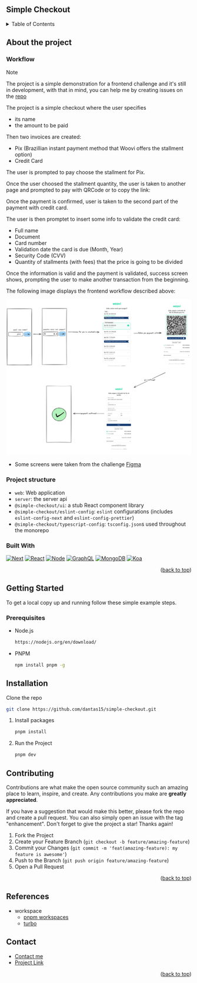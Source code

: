 <div id="top"></div>

<!-- PROJECT LOGO -->
## Simple Checkout

<!-- TABLE OF CONTENTS -->
<details>
  <summary>Table of Contents</summary>
  <ol>
    <li>
      <a href="#about-the-project">About The Project</a>
      <ul>
        <li><a href="#workflow">Workflow</a></li>
        <li><a href="#project-structure">Project structure</a></li>
        <li><a href="#built-with">Built With</a></li>
      </ul>
    </li>
    <li>
      <a href="#getting-started">Getting Started</a>
      <ul>
        <li><a href="#prerequisites">Prerequisites</a></li>
        <li><a href="#installation">Installation</a></li>
      </ul>
    </li>
    <li><a href="#contributing">Contributing</a></li>
    <li><a href="#contact">Contact</a></li>
  </ol>
</details>

<!-- ABOUT THE PROJECT-->

## About the project

### Workflow

> [!NOTE]
> The project is a simple demonstration for a frontend challenge and it's still in development, with that in mind, you can help me by creating issues on the [repo][project-url]

The project is a simple checkout where the user specifies

- its name
- the amount to be paid

Then two invoices are created:

- Pix (Brazillian instant payment method that Woovi offers the stallment option)
- Credit Card

The user is prompted to pay choose the stallment for Pix.

Once the user choosed the stallment quantity, the user is taken to another page and prompted to pay with QRCode or to copy the link:

Once the payment is confirmed, user is taken to the second part of the payment with credit card.

The user is then promptet to insert some info to validate the credit card:

- Full name
- Document
- Card number
- Validation date the card is due (Month, Year)
- Security Code (CVV)
- Quantity of stallments (with fees) that the price  is going to be divided

Once the information is valid and the payment is validated, success screen shows, prompting the user to make another transaction from the beginning.

The following image displays the frontend workflow described above:

![frontend-workflow]


- Some screens were taken from the challenge [Figma](https://www.figma.com/file/hv1LgD7oNrtlmfWgKBG6PF/Woovi-Desafio-Front?node-id=1%3A100)

### Project structure

- `web`: Web application
- `server`: the server api
- `@simple-checkout/ui`: a stub React component library
- `@simple-checkout/eslint-config`: `eslint` configurations (includes `eslint-config-next` and `eslint-config-prettier`)
- `@simple-checkout/typescript-config`: `tsconfig.json`s used throughout the monorepo

### Built With

[![Next][next.js]][next-url]
[![React][react.js]][react-url]
[![Node][node.js]][node-url]
[![GraphQL][graphql]][graphql-url]
[![MongoDB][mongodb]][mongodb-url]
[![Koa][koa]][koa-url]

<p align="right">(<a href="#top">back to top</a>)</p>

<!-- GETTING STARTED -->

## Getting Started

To get a local copy up and running follow these simple example steps.

### Prerequisites


- Node.js

  ```sh
  https://nodejs.org/en/download/
  ```

- PNPM

  ```sh
  npm install pnpm -g
  ```

## Installation

Clone the repo

```sh
git clone https://github.com/dantas15/simple-checkout.git
```

1. Install packages

   ```sh
   pnpm install
   ```

2. Run the Project

   ```sh
   pnpm dev
   ```

<!-- CONTRIBUTING -->

## Contributing

Contributions are what make the open source community such an amazing place to learn, inspire, and create. Any contributions you make are **greatly appreciated**.

If you have a suggestion that would make this better, please fork the repo and create a pull request. You can also simply open an issue with the tag "enhancement".
Don't forget to give the project a star! Thanks again!

1. Fork the Project
2. Create your Feature Branch (`git checkout -b feature/amazing-feature`)
3. Commit your Changes (`git commit -m 'feat(amazing-feature): my feature is awesome'`)
4. Push to the Branch (`git push origin feature/amazing-feature`)
5. Open a Pull Request

<p align="right">(<a href="#top">back to top</a>)</p>

## References

- workspace
  - [pnpm workspaces](https://pnpm.io/pnpm-workspace_yaml)
  - [turbo](https://turbo.build/repo/docs/getting-started/add-to-existing-repository)

<!-- CONTACT -->

## Contact

- [Contact me][contact-url]
- [Project Link][project-url]

<p align="right">(<a href="#top">back to top</a>)</p>

<!-- MARKDOWN LINKS & IMAGES -->
<!-- https://www.markdownguide.org/basic-syntax/#reference-style-links -->

[contact-url]: https://www.dantas15.com/contact
[project-url]: https://github.com/dantas15/simple-checkout
[next.js]: https://img.shields.io/badge/Next.js-000000?style=for-the-badge&logo=nextdotjs&logoColor=white
[next-url]: https://nextjs.org/
[react.js]: https://img.shields.io/badge/React-20232A?style=for-the-badge&logo=react&logoColor=61DAFB
[react-url]: https://reactjs.org/
[node.js]: https://img.shields.io/badge/NodeJS-339933?style=for-the-badge&logo=nodedotjs&logoColor=white
[node-url]: https://nodejs.org/
[graphql]: https://img.shields.io/badge/Graphql-E10098?style=for-the-badge&logo=graphql&logoColor=white
[graphql-url]: https://graphql.org/
[mongodb]: https://img.shields.io/badge/MongoDB-47A248?style=for-the-badge&logo=mongodb&logoColor=white
[mongodb-url]: https://mongodb.com
[koa]: https://img.shields.io/badge/Koa-F9F9F9?style=for-the-badge&logo=koa&logoColor=33333D
[koa-url]: https://koajs.com

<!-- Model images  -->
[frontend-workflow]: .github/frontend-workflow.png
